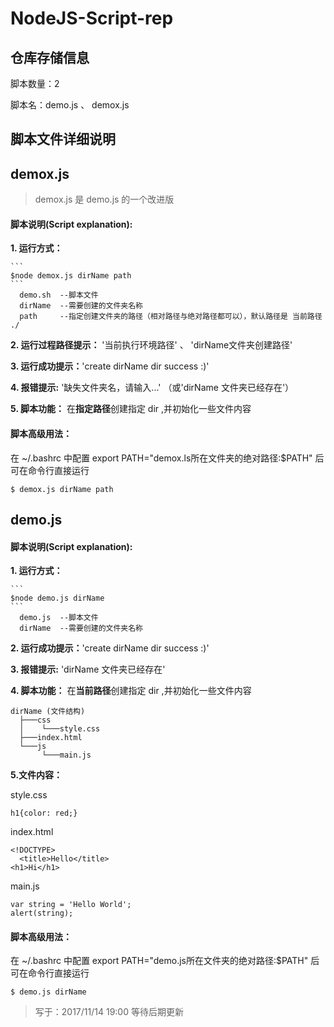 # NodeJS-Script-rep

## 仓库存储信息
脚本数量：2

脚本名：demo.js 、 demox.js

## 脚本文件详细说明 

## demox.js 

>demox.js 是 demo.js 的一个改进版

#### 脚本说明(Script explanation):
    
**1. 运行方式：**

    ```
    $node demox.js dirName path
    ```
      demo.sh  --脚本文件
      dirName  --需要创建的文件夹名称
      path     --指定创建文件夹的路径（相对路径与绝对路径都可以），默认路径是 当前路径 ./
**2. 运行过程路径提示：** '当前执行环境路径' 、 'dirName文件夹创建路径'

**3. 运行成功提示：**'create dirName dir success :)'
    
**4. 报错提示:**  '缺失文件夹名，请输入...' （或'dirName 文件夹已经存在'） 
  
**5. 脚本功能：** 在**指定路径**创建指定 dir ,并初始化一些文件内容
           
#### 脚本高级用法：
  在 ~/.bashrc 中配置 export PATH="demox.ls所在文件夹的绝对路径:$PATH" 后可在命令行直接运行 
  ```
  $ demox.js dirName path
  ```

## demo.js 

#### 脚本说明(Script explanation):
    
**1. 运行方式：**

    ```
    $node demo.js dirName
    ```
      demo.js  --脚本文件
      dirName  --需要创建的文件夹名称

**2. 运行成功提示：**'create dirName dir success :)'

**3. 报错提示:** 'dirName 文件夹已经存在' 
  
**4. 脚本功能：** 在**当前路径**创建指定 dir ,并初始化一些文件内容
   
    dirName (文件结构)
      ├───css
      │    └───style.css
      ├───index.html
      └───js
           └───main.js
           
**5.文件内容：**

style.css
    
    h1{color: red;}
index.html

    <!DOCTYPE>
      <title>Hello</title>
    <h1>Hi</h1>
main.js

    var string = 'Hello World';
    alert(string);

#### 脚本高级用法：
  在 ~/.bashrc 中配置 export PATH="demo.js所在文件夹的绝对路径:$PATH" 后可在命令行直接运行 
  ```
  $ demo.js dirName
  ```


>写于：2017/11/14 19:00
等待后期更新
  


